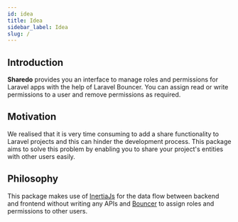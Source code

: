 ```yaml
---
id: idea
title: Idea
sidebar_label: Idea
slug: /
---
```


## Introduction

**Sharedo** provides you an interface to manage roles and permissions for Laravel apps with the help of Laravel Bouncer. You can assign read or write permissions to a user and remove permissions as required.

## Motivation

We realised that it is very time consuming to add a share functionality to Laravel projects and this can hinder the development process. This package aims to solve this problem by enabling you to share your project's entities with other users easily.

## Philosophy

This package makes use of [InertiaJs](https://inertiajs.com/) for the data flow between backend and frontend without writing any APIs and [Bouncer](https://github.com/JosephSilber/bouncer) to assign roles and permissions to other users.
